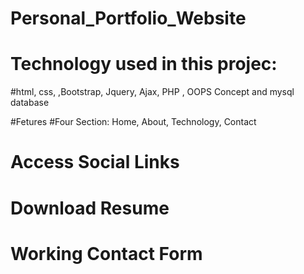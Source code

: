 # Personal_Portfolio_Website

# Technology used in this projec:
#html, css, ,Bootstrap, Jquery, Ajax, PHP , OOPS Concept and mysql database

#Fetures
#Four Section: Home, About, Technology, Contact
# Access Social Links
# Download Resume
# Working Contact Form




